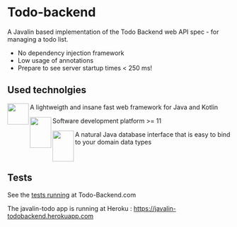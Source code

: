 # Todo-backend
A Javalin based implementation of the Todo Backend web API spec - for managing a todo list.
- No dependency injection framework
- Low usage of annotations
- Prepare to see server startup times < 250 ms!

## Used technolgies
<p>
  <a href="https://javalin.io">
    <img src="https://pbs.twimg.com/profile_images/882996998542118913/rJjwod-l.jpg" align="left" height="48" width="48">
  </a> A lightweigth and insane fast web framework for Java and Kotlin
  <br>
</p>
<p>
  <a href="https://javalin.io">
    <img src="https://upload.wikimedia.org/wikipedia/en/thumb/3/30/Java_programming_language_logo.svg/283px-Java_programming_language_logo.svg.png" align="left" height="70" width="48">
  </a> Software development platform >= 11 
</p>
<p>
  <a href="https://javalin.io">
    <img src="https://jdbi.org/images/logo.svg" align="left" height="70" width="48">
  </a> A natural Java database interface that is easy to bind to your domain data types
</p>
<br>

## Tests
See the [tests running](http://www.todobackend.com/specs/index.html?https://javalin-todobackend.herokuapp.com/) at Todo-Backend.com

The javalin-todo app is running at Heroku : https://javalin-todobackend.herokuapp.com





